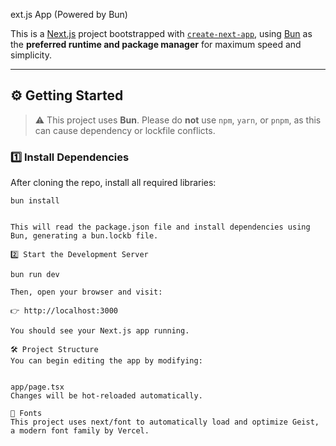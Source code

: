 ext.js App (Powered by Bun)

This is a [Next.js](https://nextjs.org) project bootstrapped with [`create-next-app`](https://nextjs.org/docs/app/api-reference/cli/create-next-app), using [Bun](https://bun.sh) as the **preferred runtime and package manager** for maximum speed and simplicity.

---

## ⚙️ Getting Started

> ⚠️ This project uses **Bun**. Please do **not** use `npm`, `yarn`, or `pnpm`, as this can cause dependency or lockfile conflicts.

### 1️⃣ Install Dependencies

After cloning the repo, install all required libraries:

```
bun install


This will read the package.json file and install dependencies using Bun, generating a bun.lockb file.

2️⃣ Start the Development Server

bun run dev

Then, open your browser and visit:

👉 http://localhost:3000

You should see your Next.js app running.

🛠 Project Structure
You can begin editing the app by modifying:


app/page.tsx
Changes will be hot-reloaded automatically.

🧩 Fonts
This project uses next/font to automatically load and optimize Geist, a modern font family by Vercel.